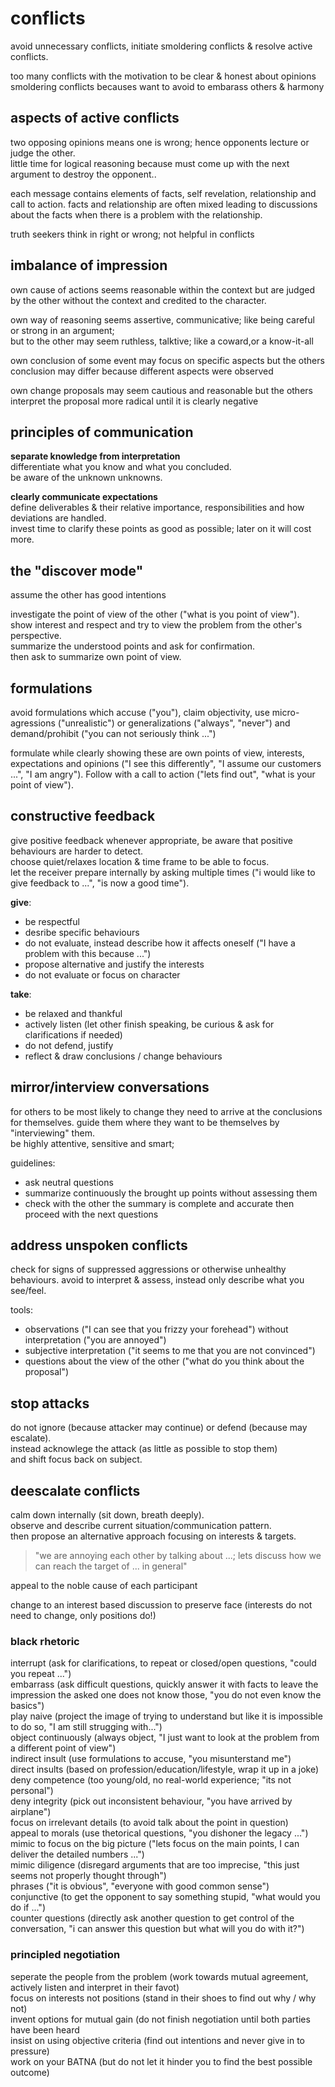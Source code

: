 # conflicts

avoid unnecessary conflicts, initiate smoldering conflicts & resolve active conflicts.

too many conflicts with the motivation to be clear & honest about opinions
smoldering conflicts becauses want to avoid to embarass others & harmony

## aspects of active conflicts

two opposing opinions means one is wrong; hence opponents lecture or judge the other.  
little time for logical reasoning because must come up with the next argument to destroy the opponent..

each message contains elements of facts, self revelation, relationship and call to action.
facts and relationship are often mixed leading to discussions about the facts when there is a problem with the relationship.

truth seekers think in right or wrong; not helpful in conflicts

## imbalance of impression
own cause of actions seems reasonable within the context
but are judged by the other without the context and credited to the character.

own way of reasoning seems assertive, communicative; like being careful or strong in an argument;   
but to the other may seem ruthless, talktive; like a coward,or a know-it-all

own conclusion of some event may focus on specific aspects
but the others conclusion may differ because different aspects were observed

own change proposals may seem cautious and reasonable
but the others interpret the proposal more radical until it is clearly negative

## principles of communication

**separate knowledge from interpretation**  
differentiate what you know and what you concluded.  
be aware of the unknown unknowns.

**clearly communicate expectations**  
define deliverables & their relative importance, responsibilities and how deviations are handled.  
invest time to clarify these points as good as possible; later on it will cost more.

## the "discover mode"

assume the other has good intentions

investigate the point of view of the other ("what is you point of view").  
show interest and respect and try to view the problem from the other's perspective.  
summarize the understood points and ask for confirmation.  
then ask to summarize own point of view.  

## formulations

avoid formulations which accuse ("you"), claim objectivity, use micro-agressions ("unrealistic") or generalizations ("always", "never") and demand/prohibit ("you can not seriously think ...")

formulate while clearly showing these are own points of view, interests, expectations and opinions ("I see this differently", "I assume our customers ...", "I am angry"). Follow with a call to action ("lets find out", "what is your point of view").

## constructive feedback

give positive feedback whenever appropriate, be aware that positive behaviours are harder to detect.  
choose quiet/relaxes location & time frame to be able to focus.  
let the receiver prepare internally by asking multiple times ("i would like to give feedback to ...", "is now a good time").  

**give**:
- be respectful
- desribe specific behaviours
- do not evaluate, instead describe how it affects oneself ("I have a problem with this because ...")
- propose alternative and justify the interests
- do not evaluate or focus on character

**take**:
- be relaxed and thankful
- actively listen (let other finish speaking, be curious & ask for clarifications if needed)
- do not defend, justify
- reflect & draw conclusions / change behaviours

## mirror/interview conversations

for others to be most likely to change they need to arrive at the conclusions for themselves.  guide them where they want to be themselves by "interviewing" them.  
be highly attentive, sensitive and smart; 

guidelines:
- ask neutral questions
- summarize continuously the brought up points without assessing them
- check with the other the summary is complete and accurate then proceed with the next questions

## address unspoken conflicts

check for signs of suppressed aggressions or otherwise unhealthy behaviours.
avoid to interpret & assess, instead only describe what you see/feel.

tools:
- observations ("I can see that you frizzy your forehead") without interpretation ("you are annoyed")
- subjective interpretation ("it seems to me that you are not convinced")
- questions about the view of the other ("what do you think about the proposal")

## stop attacks

do not ignore (because attacker may continue) or defend (because may escalate).  
instead acknowlege the attack (as little as possible to stop them)  
and shift focus back on subject.  


## deescalate conflicts

calm down internally (sit down, breath deeply).  
observe and describe current situation/communication pattern.  
then propose an alternative approach focusing on interests & targets.

> "we are annoying each other by talking about ...; 
> lets discuss how we can reach the target of ... in general"

appeal to the noble cause of each participant

change to an interest based discussion to preserve face (interests do not need to change, only positions do!)

### black rhetoric

interrupt (ask for clarifications, to repeat or closed/open questions, "could you repeat ...")  
embarrass (ask difficult questions, quickly answer it with facts to leave the impression the asked one does not know those, "you do not even know the basics")  
play naive (project the image of trying to understand but like it is impossible to do so, "I am still strugging with...")  
object continuously (always object, "I just want to look at the problem from a different point of view")  
indirect insult (use formulations to accuse, "you misunterstand me")  
direct insults (based on profession/education/lifestyle, wrap it up in a joke)  
deny competence (too young/old, no real-world experience; "its not personal")  
deny integrity (pick out inconsistent behaviour, "you have arrived by airplane")  
focus on irrelevant details (to avoid talk about the point in question)  
appeal to morals (use thetorical questions, "you dishoner the legacy ...")
mimic to focus on the big picture ("lets focus on the main points, I can deliver the detailed numbers ...")  
mimic diligence (disregard arguments that are too imprecise, "this just seems not properly thought through")  
phrases ("it is obvious", "everyone with good common sense")  
conjunctive (to get the opponent to say something stupid, "what would you do if ...")  
counter questions (directly ask another question to get control of the conversation, "i can answer this question but what will you do with it?")

### principled negotiation

seperate the people from the problem (work towards mutual agreement, actively listen and interpret in their favot)  
focus on interests not positions (stand in their shoes to find out why / why not)  
invent options for mutual gain (do not finish negotiation until both parties have been heard  
insist on using objective criteria (find out intentions and never give in to pressure)  
work on your BATNA (but do not let it hinder you to find the best possible outcome)

